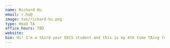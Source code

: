 ```yaml
---
name: Richard Hu
email: r.hu@
image: tas/richard-hu.png
type: Head TA
office_hours: TBD
website:
bio: Hi! I'm a third year EECS student and this is my 4th time TAing for CS 70 and my 1st time teaching in-person! In my free time, I enjoy cooking, hiking, playing TF2, rewatching The Office, and working out. Hope you have a wonderful semester :D
---
```

